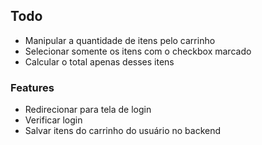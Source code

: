 ## Todo

- Manipular a quantidade de itens pelo carrinho
- Selecionar somente os itens com o checkbox marcado
- Calcular o total apenas desses itens

### Features

- Redirecionar para tela de login
- Verificar login
- Salvar itens do carrinho do usuário no backend